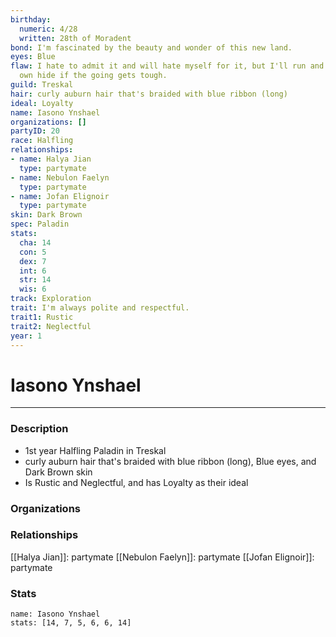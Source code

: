 ```yaml
---
birthday:
  numeric: 4/28
  written: 28th of Moradent
bond: I'm fascinated by the beauty and wonder of this new land.
eyes: Blue
flaw: I hate to admit it and will hate myself for it, but I'll run and preserve my
  own hide if the going gets tough.
guild: Treskal
hair: curly auburn hair that's braided with blue ribbon (long)
ideal: Loyalty
name: Iasono Ynshael
organizations: []
partyID: 20
race: Halfling
relationships:
- name: Halya Jian
  type: partymate
- name: Nebulon Faelyn
  type: partymate
- name: Jofan Elignoir
  type: partymate
skin: Dark Brown
spec: Paladin
stats:
  cha: 14
  con: 5
  dex: 7
  int: 6
  str: 14
  wis: 6
track: Exploration
trait: I'm always polite and respectful.
trait1: Rustic
trait2: Neglectful
year: 1
---
```

# Iasono Ynshael
---
### Description
- 1st year Halfling Paladin in Treskal
- curly auburn hair that's braided with blue ribbon (long), Blue eyes, and Dark Brown skin
- Is Rustic and Neglectful, and has Loyalty as their ideal

### Organizations
### Relationships
[[Halya Jian]]: partymate
[[Nebulon Faelyn]]: partymate
[[Jofan Elignoir]]: partymate
### Stats
```statblock
name: Iasono Ynshael
stats: [14, 7, 5, 6, 6, 14]
```